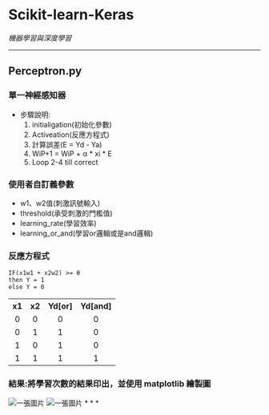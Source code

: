 # Scikit-learn-Keras
*機器學習與深度學習*
* * *
## Perceptron.py
### 單一神經感知器
* 步驟說明:
  1. initialigation(初始化參數)
  2. Activeation(反應方程式)
  3. 計算誤差(E = Yd - Ya)
  4. WiP+1 = WiP + α * xi * E
  5. Loop 2-4 till correct

### 使用者自訂義參數
* w1、w2值(刺激訊號輸入)
* threshold(承受刺激的門檻值)
* learning_rate(學習效率)
* learning_or_and(學習or邏輯或是and邏輯)

### 反應方程式
    IF(x1w1 + x2w2) >= θ
    then Y = 1
    else Y = 0

<table>
    <tr align='center' valign="middle">
        <th>x1</th><th>x2</th><th>Yd[or]</th><th>Yd[and]</th>
    </tr>
    <tr align='center' valign="middle">
      <td>0</td><td>0</td><td>0</td><td>0</td>
    </tr>
    <tr align='center' valign="middle">
      <td>0</td><td>1</td><td>1</td><td>0</td>
    </tr>
    <tr align='center' valign="middle">
      <td>1</td><td>0</td><td>1</td><td>0</td>
    </tr>
    <tr align='center' valign="middle">
      <td>1</td><td>1</td><td>1</td><td>1</td>
    </tr>
</table>

### 結果:將學習次數的結果印出，並使用 matplotlib 繪製圖
<img src="https://drive.google.com/file/d/1Bq85qRmtqqK9_B7A2rXHpH65vsLIVpZX/view?usp=sharing" with="300" heigh="200" alt="一張圖片">
<img src="https://drive.google.com/file/d/11K8lI4_QTbmdstCy3wmjBvIDjhMug3V2/view?usp=sharing" with="300" heigh="200" alt="一張圖片">
* * *
